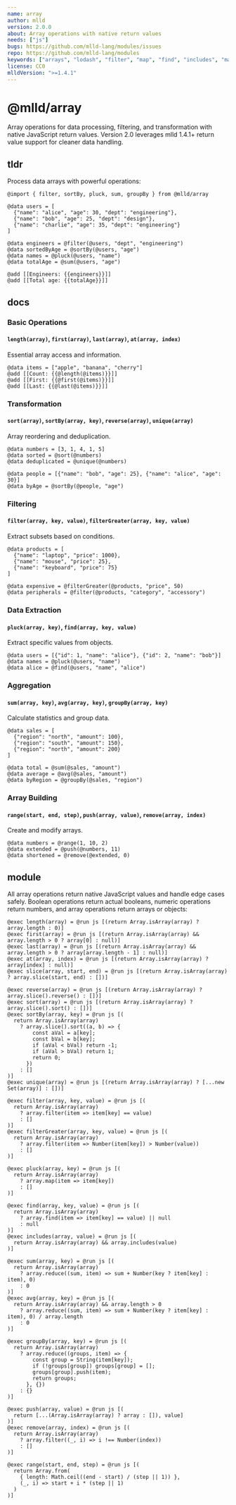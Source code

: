 ```yaml
---
name: array
author: mlld
version: 2.0.0
about: Array operations with native return values
needs: ["js"]
bugs: https://github.com/mlld-lang/modules/issues
repo: https://github.com/mlld-lang/modules
keywords: ["arrays", "lodash", "filter", "map", "find", "includes", "math", "range", "zip", "range", "chunk"]
license: CC0
mlldVersion: ">=1.4.1"
---
```


# @mlld/array

Array operations for data processing, filtering, and transformation with native JavaScript return values. Version 2.0 leverages mlld 1.4.1+ return value support for cleaner data handling.

## tldr

Process data arrays with powerful operations:

```mlld
@import { filter, sortBy, pluck, sum, groupBy } from @mlld/array

@data users = [
  {"name": "alice", "age": 30, "dept": "engineering"},
  {"name": "bob", "age": 25, "dept": "design"},
  {"name": "charlie", "age": 35, "dept": "engineering"}
]

@data engineers = @filter(@users, "dept", "engineering")
@data sortedByAge = @sortBy(@users, "age")
@data names = @pluck(@users, "name")
@data totalAge = @sum(@users, "age")

@add [[Engineers: {{engineers}}]]
@add [[Total age: {{totalAge}}]]
```

## docs

### Basic Operations

#### `length(array)`, `first(array)`, `last(array)`, `at(array, index)`

Essential array access and information.

```mlld
@data items = ["apple", "banana", "cherry"]
@add [[Count: {{@length(@items)}}]]
@add [[First: {{@first(@items)}}]]
@add [[Last: {{@last(@items)}}]]
```

### Transformation

#### `sort(array)`, `sortBy(array, key)`, `reverse(array)`, `unique(array)`

Array reordering and deduplication.

```mlld
@data numbers = [3, 1, 4, 1, 5]
@data sorted = @sort(@numbers)
@data deduplicated = @unique(@numbers)

@data people = [{"name": "bob", "age": 25}, {"name": "alice", "age": 30}]
@data byAge = @sortBy(@people, "age")
```

### Filtering

#### `filter(array, key, value)`, `filterGreater(array, key, value)`

Extract subsets based on conditions.

```mlld
@data products = [
  {"name": "laptop", "price": 1000},
  {"name": "mouse", "price": 25},
  {"name": "keyboard", "price": 75}
]

@data expensive = @filterGreater(@products, "price", 50)
@data peripherals = @filter(@products, "category", "accessory")
```

### Data Extraction

#### `pluck(array, key)`, `find(array, key, value)`

Extract specific values from objects.

```mlld
@data users = [{"id": 1, "name": "alice"}, {"id": 2, "name": "bob"}]
@data names = @pluck(@users, "name")
@data alice = @find(@users, "name", "alice")
```

### Aggregation

#### `sum(array, key)`, `avg(array, key)`, `groupBy(array, key)`

Calculate statistics and group data.

```mlld
@data sales = [
  {"region": "north", "amount": 100},
  {"region": "south", "amount": 150},
  {"region": "north", "amount": 200}
]

@data total = @sum(@sales, "amount")
@data average = @avg(@sales, "amount")
@data byRegion = @groupBy(@sales, "region")
```

### Array Building

#### `range(start, end, step)`, `push(array, value)`, `remove(array, index)`

Create and modify arrays.

```mlld
@data numbers = @range(1, 10, 2)
@data extended = @push(@numbers, 11)
@data shortened = @remove(@extended, 0)
```

## module

All array operations return native JavaScript values and handle edge cases safely. Boolean operations return actual booleans, numeric operations return numbers, and array operations return arrays or objects:

```mlld-run
@exec length(array) = @run js [(return Array.isArray(array) ? array.length : 0)]
@exec first(array) = @run js [(return Array.isArray(array) && array.length > 0 ? array[0] : null)]
@exec last(array) = @run js [(return Array.isArray(array) && array.length > 0 ? array[array.length - 1] : null)]
@exec at(array, index) = @run js [(return Array.isArray(array) ? array[index] : null)]
@exec slice(array, start, end) = @run js [(return Array.isArray(array) ? array.slice(start, end) : [])]

@exec reverse(array) = @run js [(return Array.isArray(array) ? array.slice().reverse() : [])]
@exec sort(array) = @run js [(return Array.isArray(array) ? array.slice().sort() : [])]
@exec sortBy(array, key) = @run js [(
  return Array.isArray(array) 
    ? array.slice().sort((a, b) => {
        const aVal = a[key];
        const bVal = b[key];
        if (aVal < bVal) return -1;
        if (aVal > bVal) return 1;
        return 0;
      })
    : []
)]
@exec unique(array) = @run js [(return Array.isArray(array) ? [...new Set(array)] : [])]

@exec filter(array, key, value) = @run js [(
  return Array.isArray(array) 
    ? array.filter(item => item[key] == value)
    : []
)]
@exec filterGreater(array, key, value) = @run js [(
  return Array.isArray(array) 
    ? array.filter(item => Number(item[key]) > Number(value))
    : []
)]

@exec pluck(array, key) = @run js [(
  return Array.isArray(array) 
    ? array.map(item => item[key])
    : []
)]

@exec find(array, key, value) = @run js [(
  return Array.isArray(array) 
    ? array.find(item => item[key] == value) || null
    : null
)]
@exec includes(array, value) = @run js [(
  return Array.isArray(array) && array.includes(value)
)]

@exec sum(array, key) = @run js [(
  return Array.isArray(array) 
    ? array.reduce((sum, item) => sum + Number(key ? item[key] : item), 0)
    : 0
)]
@exec avg(array, key) = @run js [(
  return Array.isArray(array) && array.length > 0
    ? array.reduce((sum, item) => sum + Number(key ? item[key] : item), 0) / array.length
    : 0
)]

@exec groupBy(array, key) = @run js [(
  return Array.isArray(array) 
    ? array.reduce((groups, item) => {
        const group = String(item[key]);
        if (!groups[group]) groups[group] = [];
        groups[group].push(item);
        return groups;
      }, {})
    : {}
)]

@exec push(array, value) = @run js [(
  return [...(Array.isArray(array) ? array : []), value]
)]
@exec remove(array, index) = @run js [(
  return Array.isArray(array) 
    ? array.filter((_, i) => i !== Number(index))
    : []
)]

@exec range(start, end, step) = @run js [(
  return Array.from(
    { length: Math.ceil((end - start) / (step || 1)) },
    (_, i) => start + i * (step || 1)
  )
)]
```